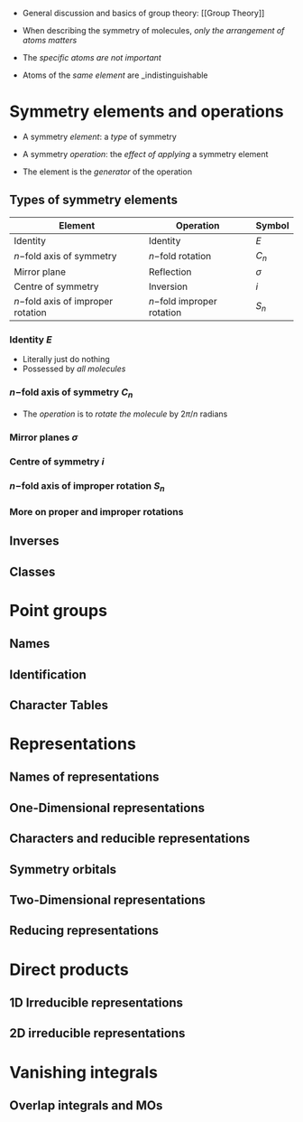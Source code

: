 - General discussion and basics of group theory: [[Group Theory]]

- When describing the symmetry of molecules, _only the arrangement of atoms matters_
- The _specific atoms are not important_
- Atoms of the _same element_ are _indistinguishable

# Symmetry elements and operations
- A symmetry _element_: a _type_ of symmetry
- A symmetry _operation_: the _effect of applying_ a symmetry element

- The element is the _generator_ of the operation

## Types of symmetry elements
| Element                            | Operation                  | Symbol   |
| ---------------------------------- | -------------------------- | -------- |
| Identity                           | Identity                   | $E$      |
| $n-$fold axis of symmetry          | $n-$fold rotation          | $C_n$    |
| Mirror plane                       | Reflection                 | $\sigma$ |
| Centre of symmetry                 | Inversion                  | $i$      |
| $n-$fold axis of improper rotation | $n-$fold improper rotation | $S_n$         |

### Identity $E$
- Literally just do nothing
- Possessed by _all molecules_

### $n-$fold axis of symmetry $C_n$
- The _operation_ is to _rotate the molecule_ by $2\pi/n$ radians

### Mirror planes $\sigma$

### Centre of symmetry $i$

### $n-$fold axis of improper rotation $S_n$

### More on proper and improper rotations

## Inverses

## Classes

# Point groups

## Names

## Identification

## Character Tables

# Representations

## Names of representations

## One-Dimensional representations

## Characters and reducible representations

## Symmetry orbitals

## Two-Dimensional representations

## Reducing representations


# Direct products

## 1D Irreducible representations

## 2D irreducible representations

# Vanishing integrals

## Overlap integrals and MOs

